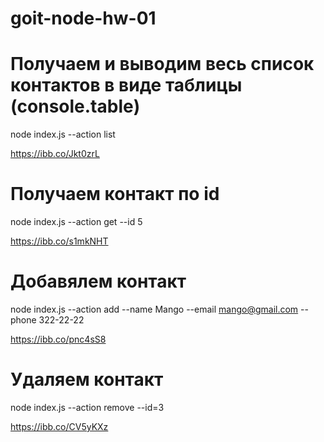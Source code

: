 # goit-node-hw-01
# Получаем и выводим весь список контактов в виде таблицы (console.table)
node index.js --action list

https://ibb.co/Jkt0zrL

# Получаем контакт по id
node index.js --action get --id 5

https://ibb.co/s1mkNHT

# Добавялем контакт
node index.js --action add --name Mango --email mango@gmail.com --phone 322-22-22

https://ibb.co/pnc4sS8

# Удаляем контакт
node index.js --action remove --id=3

https://ibb.co/CV5yKXz


